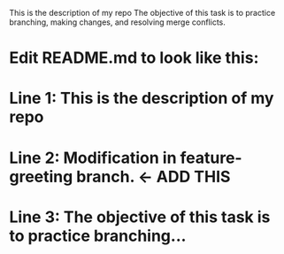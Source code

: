 This is the description of my repo
The objective of this task is to practice branching, making changes, and resolving merge conflicts.
# Edit README.md to look like this:
# Line 1: This is the description of my repo
# Line 2: Modification in feature-greeting branch.  ← ADD THIS
# Line 3: The objective of this task is to practice branching...